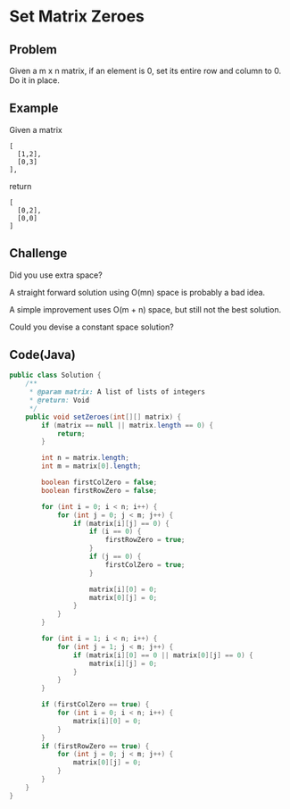 # Set Matrix Zeroes

## Problem

Given a m x n matrix, if an element is 0, set its entire row and column to 0. Do it in place.

## Example

Given a matrix

```
[
  [1,2],
  [0,3]
],
```

return

```
[
  [0,2],
  [0,0]
]
```

## Challenge

Did you use extra space?

A straight forward solution using O(mn) space is probably a bad idea.

A simple improvement uses O(m + n) space, but still not the best solution.

Could you devise a constant space solution?

## Code(Java)

```java
public class Solution {
    /**
     * @param matrix: A list of lists of integers
     * @return: Void
     */
    public void setZeroes(int[][] matrix) {
        if (matrix == null || matrix.length == 0) {
            return;
        }

        int n = matrix.length;
        int m = matrix[0].length;

        boolean firstColZero = false;
        boolean firstRowZero = false;

        for (int i = 0; i < n; i++) {
            for (int j = 0; j < m; j++) {
                if (matrix[i][j] == 0) {
                    if (i == 0) {
                        firstRowZero = true;
                    }
                    if (j == 0) {
                        firstColZero = true;
                    }

                    matrix[i][0] = 0;
                    matrix[0][j] = 0;
                }
            }
        }

        for (int i = 1; i < n; i++) {
            for (int j = 1; j < m; j++) {
                if (matrix[i][0] == 0 || matrix[0][j] == 0) {
                    matrix[i][j] = 0;
                }
            }
        }

        if (firstColZero == true) {
            for (int i = 0; i < n; i++) {
                matrix[i][0] = 0;
            }
        }
        if (firstRowZero == true) {
            for (int j = 0; j < m; j++) {
                matrix[0][j] = 0;
            }
        }
    }
}
```
